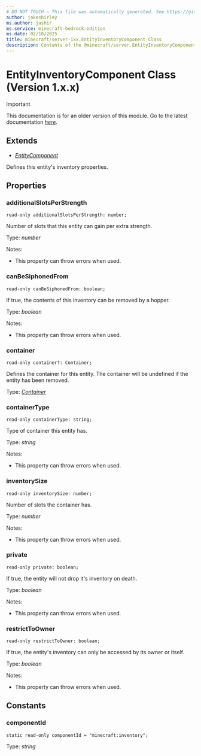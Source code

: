 ```yaml
---
# DO NOT TOUCH — This file was automatically generated. See https://github.com/mojang/minecraftapidocsgenerator to modify descriptions, examples, etc.
author: jakeshirley
ms.author: jashir
ms.service: minecraft-bedrock-edition
ms.date: 02/10/2025
title: minecraft/server-1xx.EntityInventoryComponent Class
description: Contents of the @minecraft/server.EntityInventoryComponent class (Version 1.x.x).
---
```

# EntityInventoryComponent Class (Version 1.x.x)

> [!IMPORTANT]
> This documentation is for an older version of this module. Go to the latest documentation [*here*](../../../scriptapi/minecraft/server/EntityInventoryComponent.md).

## Extends
- [*EntityComponent*](EntityComponent.md)

Defines this entity's inventory properties.

## Properties

### **additionalSlotsPerStrength**
`read-only additionalSlotsPerStrength: number;`

Number of slots that this entity can gain per extra strength.

Type: *number*

Notes:
  - This property can throw errors when used.

### **canBeSiphonedFrom**
`read-only canBeSiphonedFrom: boolean;`

If true, the contents of this inventory can be removed by a hopper.

Type: *boolean*

Notes:
  - This property can throw errors when used.

### **container**
`read-only container?: Container;`

Defines the container for this entity. The container will be undefined if the entity has been removed.

Type: [*Container*](Container.md)

### **containerType**
`read-only containerType: string;`

Type of container this entity has.

Type: *string*

Notes:
  - This property can throw errors when used.

### **inventorySize**
`read-only inventorySize: number;`

Number of slots the container has.

Type: *number*

Notes:
  - This property can throw errors when used.

### **private**
`read-only private: boolean;`

If true, the entity will not drop it's inventory on death.

Type: *boolean*

Notes:
  - This property can throw errors when used.

### **restrictToOwner**
`read-only restrictToOwner: boolean;`

If true, the entity's inventory can only be accessed by its owner or itself.

Type: *boolean*

Notes:
  - This property can throw errors when used.

## Constants

### **componentId**
`static read-only componentId = "minecraft:inventory";`

Type: *string*
